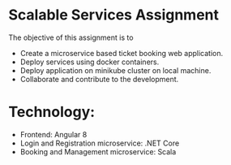 # Scalable Services Assignment

The objective of this assignment is to 
- Create  a microservice based ticket booking web application.
- Deploy services using docker containers.
- Deploy application on minikube cluster on local machine.
- Collaborate and contribute to the development.

# Technology:
- Frontend: Angular 8
- Login and Registration microservice: .NET Core
- Booking and Management microservice: Scala
